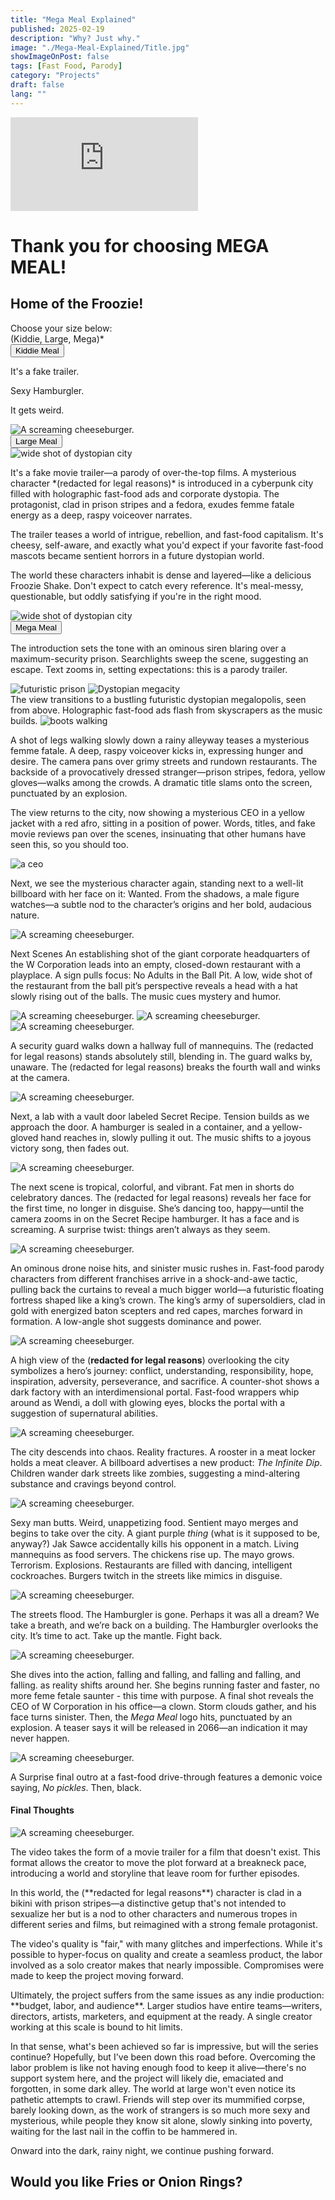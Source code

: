 ```yaml
---
title: "Mega Meal Explained"
published: 2025-02-19
description: "Why? Just why."
image: "./Mega-Meal-Explained/Title.jpg"
showImageOnPost: false
tags: [Fast Food, Parody]
category: "Projects"
draft: false
lang: ""
---
```


<!-- YouTube Embed -->
<div class="card-base p-8 rounded-xl bg-[oklch(0.95_0.025_var(--hue))] dark:bg-[oklch(0.25_0.025_var(--hue))] transition rounded-md shadow-lg mb-8">
  <div class="relative pb-[56.25%]">
    <iframe
      src="https://www.youtube.com/embed/4tR6VLaYJFA?controls=1"
      title="YouTube video player"
      frameborder="0"
      allow="accelerometer; autoplay; clipboard-write; encrypted-media; gyroscope; picture-in-picture; web-share"
      referrerpolicy="strict-origin-when-cross-origin"
      allowfullscreen
      class="absolute top-0 left-0 w-full h-full"
    ></iframe>
  </div>
</div>

<!-- Welcome Message -->

<div class="card-base p-8 rounded-xl bg-[oklch(0.95_0.025_var(--hue))] dark:bg-[oklch(0.25_0.025_var(--hue))] transition rounded-md shadow-lg mb-8">
  <h1 class="text-center text-4xl font-bold mb-4 dark:text-neutral-50">Thank you for choosing MEGA MEAL!</h1>
  <h2 class="text-center text-2xl text-gray-600 mb-8 dark:text--300">Home of the Froozie!</h2>
  <div class="text-center text-lg text-gray-700 mb-8 dark:text-neutral-400">Choose your size below: </div>
  <div class="text-center text-xl font-semibold mb-12 dark:text-neutral-50">
    (<span class="text-[oklch(0.35_0.2_var(--hue))]" style="--hue: 120;">Kiddie</span>, 
    <span class="text-[oklch(0.35_0.2_var(--hue))]" style="--hue: 240;">Large</span>, 
    <span class="text-[oklch(0.35_0.2_var(--hue))]" style="--hue: 360;">Mega</span>)*
  </div>
</div>


<!-- Kiddie Size -->
<div class="card-base p-0 pl-4 pt-4 rounded-xl bg-[oklch(0.95_0.025_var(--hue))] dark:bg-[oklch(0.25_0.025_var(--hue))] shadow-lg mb-8">
  <!-- Button Styling -->
<button class="collapsible-header w-auto mx-auto px-4 py-1.5 bg-[oklch(0.35_0.1_var(--hue))] hover:bg-[oklch(0.3_0.1_var(--hue))] text-white rounded-lg transition-colors" style="--hue: 120;">
  <span class="text-xl font-bold">Kiddie Meal</span>
</button>
  <!-- Content -->
  <div class="collapsible-content transition-all duration-500 ease-in-out max-h-0 opacity-0 overflow-hidden text-lg text-gray-700 dark:text-neutral-300 space-y-4 mt-4">
      <!-- Flex container to center everything -->
    <div class="flex flex-col md:flex-row items-center justify-center gap-16">
      <!-- Text content -->
      <div class="text-center"> <!-- Center text here -->
        <p>It's a fake trailer.</p>
        <p>Sexy Hamburgler.</p>
        <p>It gets weird.</p>
      </div>
      <!-- Image -->
      <div>
        <img src="/posts/Mega-Meal-Explained/kiddie.png" alt="A screaming cheeseburger." class="w-full max-w-md rounded-lg shadow-md">
      </div>
    </div>
  </div>
</div>

<!-- Medium Size -->
<div class="card-base p-0 pl-4 pr-4 pt-4 rounded-xl bg-[oklch(0.95_0.025_var(--hue))] dark:bg-[oklch(0.25_0.025_var(--hue))] shadow-lg mb-8">
  <button class="collapsible-header w-auto mx-auto px-4 py-1.5 bg-[oklch(0.35_0.1_var(--hue))] hover:bg-[oklch(0.30_0.1_var(--hue))] text-white rounded-lg transition-colors" style="--hue: 240;">
    <span class="text-2xl font-bold">Large Meal</span>
  </button>
  <!-- Content -->
  <div class="collapsible-content transition-all duration-500 ease-in-out max-h-0 opacity-0 overflow-hidden text-lg text-gray-700 dark:text-neutral-300 space-y-4 mt-4">
    <!-- Image inside the collapsible content -->
    <div class="flex justify-center">
      <img src="/posts/Mega-Meal-Explained/med-wide1.png" alt="wide shot of dystopian city" class="w-full rounded-lg shadow-md">
    </div>
    <!-- Text content -->
    <div class="flex flex-col md:flex-row items-center justify-center gap-16">
      <div class="">
        <p>It's a fake movie trailer—a parody of over-the-top films. A mysterious character *(redacted for legal reasons)* is introduced in a cyberpunk city filled with holographic fast-food ads and corporate dystopia. The protagonist, clad in prison stripes and a fedora, exudes femme fatale energy as a deep, raspy voiceover narrates.</p>
        <p>The trailer teases a world of intrigue, rebellion, and fast-food capitalism. It's cheesy, self-aware, and exactly what you'd expect if your favorite fast-food mascots became sentient horrors in a future dystopian world.</p>
        <p>The world these characters inhabit is dense and layered—like a delicious Froozie Shake. Don't expect to catch every reference. It's meal-messy, questionable, but oddly satisfying if you're in the right mood.</p>
      </div>
    </div>
     <div class="flex justify-center">
      <img src="/posts/Mega-Meal-Explained/med-wide2.png" alt="wide shot of dystopian city" class="w-full rounded-lg shadow-md">
     </div>
  </div>
</div>

<div class="card-base p-0 pl-4 pt-4 rounded-xl bg-[oklch(0.95_0.025_var(--hue))] dark:bg-[oklch(0.25_0.025_var(--hue))] shadow-lg mb-8">
<button class="collapsible-header w-auto mx-auto px-4 py-1.5 bg-[oklch(0.35_0.1_var(--hue))] hover:bg-[oklch(0.30_0.1_var(--hue))] text-white rounded-lg transition-colors" style="--hue: 360;">
  <span class="text-3xl font-bold">Mega Meal</span>
</button>
  <div class="collapsible-content transition-all duration-500 ease-in-out max-h-0 opacity-0 overflow-hidden text-lg text-gray-700 dark:text-neutral-300 space-y-4 mt-4 pr-4">

  The introduction sets the tone with an ominous siren blaring over a maximum-security prison. Searchlights sweep the scene, suggesting an escape. Text zooms in, setting expectations: this is a parody trailer. 
  <div class="relative flex justify-center gap-4 my-8">
    <img src="/posts/Mega-Meal-Explained/ultra1.png" alt="futuristic prison" class="w-full max-w-md rounded-lg shadow-md rotate-1 z-10">
    <img src="/posts/Mega-Meal-Explained/ultra2.png" alt="Dystopian megacity" class="w-full max-w-md rounded-lg shadow-md -rotate-1 mt-4">
  </div>
   The view transitions to a bustling futuristic dystopian megalopolis, seen from above. Holographic fast-food ads flash from skyscrapers as the music builds.
   
  <img src="/posts/Mega-Meal-Explained/walking.png" alt="boots walking" class="float-center w-full mx-auto rounded-lg shadow-md">

  A shot of legs walking slowly down a rainy alleyway teases a mysterious femme fatale. A deep, raspy voiceover kicks in, expressing hunger and desire. The camera pans over grimy streets and rundown restaurants. The backside of a provocatively dressed stranger—prison stripes, fedora, yellow gloves—walks among the crowds. A dramatic title slams onto the screen, punctuated by an explosion.

  The view returns to the city, now showing a mysterious CEO in a yellow jacket with a red afro, sitting in a position of power. Words, titles, and fake movie reviews pan over the scenes, insinuating that other humans have seen this, so you should too.

  <img src="/posts/Mega-Meal-Explained/ultra-ceo.png" alt="a ceo" class="float-left w-full max-w-md mx-auto rounded-lg shadow-md">


  Next, we see the mysterious character again, standing next to a well-lit billboard with her face on it: Wanted. From the shadows, a male figure watches—a subtle nod to the character’s origins and her bold, audacious nature.

  <img src="/posts/Mega-Meal-Explained/ultra-wanted.png" alt="A screaming cheeseburger." class="w-full max-w-md rounded-lg shadow-md"> 

  Next Scenes
  An establishing shot of the giant corporate headquarters of the W Corporation leads into an empty, closed-down restaurant with a playplace. A sign pulls focus: No Adults in the Ball Pit. A low, wide shot of the restaurant from the ball pit’s perspective reveals a head with a hat slowly rising out of the balls. The music cues mystery and humor.

  <img src="/posts/Mega-Meal-Explained/ultra-headquarters.png" alt="A screaming cheeseburger." class="w-full max-w-md rounded-lg shadow-md">
    <img src="/posts/Mega-Meal-Explained/ultra-balls.png" alt="A screaming cheeseburger." class="w-full max-w-md mx-auto rounded-lg shadow-md">
      <img src="/posts/Mega-Meal-Explained/ultra-sign.png" alt="A screaming cheeseburger." class="w-full max-w-md ml-auto rounded-lg shadow-md">



  A security guard walks down a hallway full of mannequins. The (redacted for legal reasons) stands absolutely still, blending in. The guard walks by, unaware. The (redacted for legal reasons) breaks the fourth wall and winks at the camera.

  <img src="/posts/Mega-Meal-Explained/kiddie.png" alt="A screaming cheeseburger." class="w-full max-w-md rounded-lg shadow-md">


  Next, a lab with a vault door labeled Secret Recipe. Tension builds as we approach the door. A hamburger is sealed in a container, and a yellow-gloved hand reaches in, slowly pulling it out. The music shifts to a joyous victory song, then fades out.

  <img src="/posts/Mega-Meal-Explained/kiddie.png" alt="A screaming cheeseburger." class="w-full max-w-md rounded-lg shadow-md">


  The next scene is tropical, colorful, and vibrant. Fat men in shorts do celebratory dances. The (redacted for legal reasons) reveals her face for the first time, no longer in disguise. She’s dancing too, happy—until the camera zooms in on the Secret Recipe hamburger. It has a face and is screaming. A surprise twist: things aren’t always as they seem.
    
  <img src="/posts/Mega-Meal-Explained/kiddie.png" alt="A screaming cheeseburger." class="w-full max-w-md rounded-lg shadow-md">

  <p>An ominous drone noise hits, and sinister music rushes in. Fast-food parody characters from different franchises arrive in a shock-and-awe tactic, pulling back the curtains to reveal a much bigger world—a futuristic floating fortress shaped like a king’s crown. The king’s army of supersoldiers, clad in gold with energized baton scepters and red capes, marches forward in formation. A low-angle shot suggests dominance and power.  </p>

  <img src="/posts/Mega-Meal-Explained/kiddie.png" alt="A screaming cheeseburger." class="w-full max-w-md rounded-lg shadow-md">


  A high view of the (**redacted for legal reasons**) overlooking the city symbolizes a hero’s journey: conflict, understanding, responsibility, hope, inspiration, adversity, perseverance, and sacrifice. A counter-shot shows a dark factory with an interdimensional portal. Fast-food wrappers whip around as Wendi, a doll with glowing eyes, blocks the portal with a suggestion of supernatural abilities.  

  <img src="/posts/Mega-Meal-Explained/kiddie.png" alt="A screaming cheeseburger." class="w-full max-w-md rounded-lg shadow-md">


  The city descends into chaos. Reality fractures. A rooster in a meat locker holds a meat cleaver. A billboard advertises a new product: *The Infinite Dip*. Children wander dark streets like zombies, suggesting a mind-altering substance and cravings beyond control.  

  <img src="/posts/Mega-Meal-Explained/kiddie.png" alt="A screaming cheeseburger." class="w-full max-w-md rounded-lg shadow-md">


  Sexy man butts. Weird, unappetizing food. Sentient mayo merges and begins to take over the city. A giant purple *thing* (what is it supposed to be, anyway?) Jak Sawce accidentally kills his opponent in a match. Living mannequins as food servers. The chickens rise up. The mayo grows. Terrorism. Explosions. Restaurants are filled with dancing, intelligent cockroaches. Burgers twitch in the streets like mimics in disguise.  

  <img src="/posts/Mega-Meal-Explained/kiddie.png" alt="A screaming cheeseburger." class="w-full max-w-md rounded-lg shadow-md">

  The streets flood. The Hamburgler is gone. Perhaps it was all a dream? We take a breath, and we’re back on a building. The Hamburgler overlooks the city. It’s time to act. Take up the mantle. Fight back.  

  <img src="/posts/Mega-Meal-Explained/kiddie.png" alt="A screaming cheeseburger." class="w-full max-w-md rounded-lg shadow-md">

  She dives into the action, falling and falling, and falling and falling, and falling. as reality shifts around her. She begins running faster and faster, no more feme fetale saunter - this time with purpose. A final shot reveals the CEO of W Corporation in his office—a clown. Storm clouds gather, and his face turns sinister. Then, the *Mega Meal* logo hits, punctuated by an explosion. A teaser says it will be released in 2066—an indication it may never happen. 

 <img src="/posts/Mega-Meal-Explained/kiddie.png" alt="A screaming cheeseburger." class="w-full max-w-md rounded-lg shadow-md">

  A Surprise final outro at a fast-food drive-through features a demonic voice saying, *No pickles*. Then, black.  

  <h4 class="text-xl font-bold mb-4 dark:text-neutral-50">Final Thoughts</h4>

 <img src="/posts/Mega-Meal-Explained/kiddie.png" alt="A screaming cheeseburger." class="w-full max-w-md rounded-lg shadow-md">

  <div class="text-lg text-gray-700 dark:text-neutral-300 space-y-6">
    <p>The video takes the form of a movie trailer for a film that doesn't exist. This format allows the creator to move the plot forward at a breakneck pace, introducing a world and storyline that leave room for further episodes.</p>
    <p>In this world, the (**redacted for legal reasons**) character is clad in a bikini with prison stripes—a distinctive getup that's not intended to sexualize her but is a nod to other characters and numerous tropes in different series and films, but reimagined with a strong female protagonist.</p>
    <p>The video's quality is "fair," with many glitches and imperfections. While it's possible to hyper-focus on quality and create a seamless product, the labor involved as a solo creator makes that nearly impossible. Compromises were made to keep the project moving forward.</p>
    <p>Ultimately, the project suffers from the same issues as any indie production: **budget, labor, and audience**. Larger studios have entire teams—writers, directors, artists, marketers, and equipment at the ready. A single creator working at this scale is bound to hit limits.</p>
    <p>In that sense, what's been achieved so far is impressive, but will the series continue? Hopefully, but I've been down this road before. Overcoming the labor problem is like not having enough food to keep it alive—there's no support system here, and the project will likely die, emaciated and forgotten, in some dark alley. The world at large won't even notice its pathetic attempts to crawl. Friends will step over its mummified corpse, barely looking down, as the work of strangers is so much more sexy and mysterious, while people they know sit alone, slowly sinking into poverty, waiting for the last nail in the coffin to be hammered in.</p>
    <p>Onward into the dark, rainy night, we continue pushing forward.</p>
      <h2 class="text-xl font-bold mb-4 pb-4 dark:text-neutral-50">Would you like <span class="text-yellow-500">Fries</span> or <span class="text-yellow-700">Onion Rings</span>?</h2>
    </div>
  </div>
</div>

<!-- 
<div class="text-center text-2xl font-bold mt-12 dark:text-neutral-50">
  **Would you like fries or Onion Rings?**
</div> -->

<script>
  document.addEventListener('DOMContentLoaded', () => {
    document.querySelectorAll('.collapsible-header').forEach(header => {
      header.addEventListener('click', () => {
        const content = header.nextElementSibling;
        
        // Toggle all other sections closed
        document.querySelectorAll('.collapsible-content').forEach(otherContent => {
          if (otherContent !== content && !otherContent.classList.contains('max-h-0')) {
            otherContent.style.maxHeight = '0px';
            otherContent.style.opacity = '0';
          }
        });
        
        // Handle the clicked section
        if (content.style.maxHeight === '0px' || !content.style.maxHeight) {
          // Get the scrollHeight to animate to
          const height = content.scrollHeight;
          content.style.maxHeight = '0px';
          content.style.opacity = '0';
          
          // Force reflow
          content.offsetHeight;
          
          // Animate to full height
          content.style.maxHeight = height + 'px';
          content.style.opacity = '1';
        } else {
          content.style.maxHeight = '0px';
          content.style.opacity = '0';
        }
      });
    });
  });
</script>

